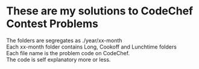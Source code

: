 # These are my solutions to CodeChef Contest Problems

The folders are segregates as ./year/xx-month <br>
Each xx-month folder contains Long, Cookoff and Lunchtime folders <br>
Each file name is the problem code on CodeChef. <br>
The code is self explanatory more or less. <br>

